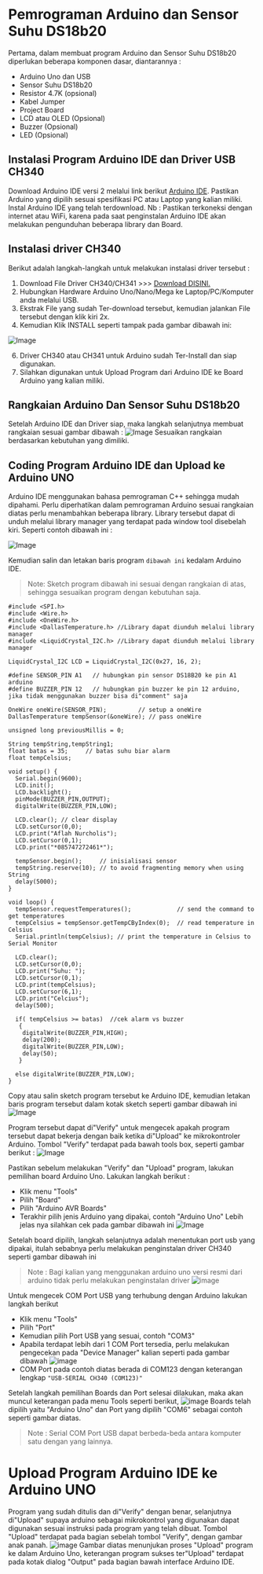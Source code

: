 # Pemrograman Arduino dan Sensor Suhu DS18b20

Pertama, dalam membuat program Arduino dan Sensor Suhu DS18b20 diperlukan beberapa komponen dasar, diantarannya :
- Arduino Uno dan USB
- Sensor Suhu DS18b20
- Resistor 4.7K (opsional)
- Kabel Jumper
- Project Board
- LCD atau OLED (Opsional)
- Buzzer (Opsional)
- LED (Opsional)

## Instalasi Program Arduino IDE dan Driver USB CH340

Download Arduino IDE versi 2 melalui link berikut [Arduino IDE](https://docs.arduino.cc/software/ide-v2/tutorials/getting-started/ide-v2-downloading-and-installing/). Pastikan Arduino yang dipilih sesuai spesifikasi PC atau Laptop yang kalian miliki.
Instal Arduino IDE yang telah terdownload.
Nb : Pastikan terkoneksi dengan internet atau WiFi, karena pada saat penginstalan Arduino IDE akan melakukan pengunduhan beberapa library dan Board.

## Instalasi driver CH340

Berikut adalah langkah-langkah untuk melakukan instalasi driver tersebut :

1. Download File Driver CH340/CH341 >>> [Download DISINI.](https://drive.google.com/file/d/1mjJGaasvh0iiqljNrpCc17mMRMeVlDaC/view)
2. Hubungkan Hardware Arduino Uno/Nano/Mega ke Laptop/PC/Komputer anda melalui USB.
3. Ekstrak File yang sudah Ter-download tersebut, kemudian jalankan File tersebut dengan klik kiri 2x.
4. Kemudian Klik INSTALL seperti tampak pada gambar dibawah ini:

![Image](https://github.com/user-attachments/assets/f8a4260a-19a2-4e56-8d93-006ff4c8717d)

6. Driver CH340 atau CH341 untuk Arduino sudah Ter-Install dan siap digunakan.
7. Silahkan digunakan untuk Upload Program dari Arduino IDE ke Board Arduino yang kalian miliki.

## Rangkaian Arduino Dan Sensor Suhu DS18b20

Setelah Arduino IDE dan Driver siap, maka langkah selanjutnya membuat rangkaian sesuai gambar dibawah :
![Image](https://github.com/user-attachments/assets/856b9f2f-40fc-4108-95c9-c6828490cc5a)
Sesuaikan rangkaian berdasarkan kebutuhan yang dimiliki.

## Coding Program Arduino IDE dan Upload ke Arduino UNO

Arduino IDE menggunakan bahasa pemrograman C++ sehingga mudah dipahami. Perlu diperhatikan dalam pemrograman Arduino sesuai rangkaian diatas perlu menambahkan beberapa library. Library tersebut dapat di unduh melalui library manager yang terdapat pada window tool disebelah kiri. Seperti contoh dibawah ini :

![Image](https://github.com/user-attachments/assets/3f6731e4-b4eb-4263-8fe7-87f7e2f54eeb)

Kemudian salin dan letakan baris program `dibawah ini` kedalam Arduino IDE.
> Note: Sketch program dibawah ini sesuai dengan rangkaian di atas, sehingga sesuaikan program dengan kebutuhan saja.

```
#include <SPI.h>
#include <Wire.h>
#include <OneWire.h>
#include <DallasTemperature.h> //Library dapat diunduh melalui library manager
#include <LiquidCrystal_I2C.h> //Library dapat diunduh melalui library manager

LiquidCrystal_I2C LCD = LiquidCrystal_I2C(0x27, 16, 2); 

#define SENSOR_PIN A1   // hubungkan pin sensor DS18B20 ke pin A1 arduino
#define BUZZER_PIN 12   // hubungkan pin buzzer ke pin 12 arduino, jika tidak menggunakan buzzer bisa di"comment" saja

OneWire oneWire(SENSOR_PIN);         // setup a oneWire 
DallasTemperature tempSensor(&oneWire); // pass oneWire 

unsigned long previousMillis = 0;

String tempString,tempString1;
float batas = 35;     // batas suhu biar alarm
float tempCelsius;

void setup() {
  Serial.begin(9600);
  LCD.init();
  LCD.backlight();
  pinMode(BUZZER_PIN,OUTPUT);
  digitalWrite(BUZZER_PIN,LOW);

  LCD.clear(); // clear display
  LCD.setCursor(0,0);
  LCD.print("Aflah Nurcholis");
  LCD.setCursor(0,1);
  LCD.print("*085747272461*");

  tempSensor.begin();     // inisialisasi sensor
  tempString.reserve(10); // to avoid fragmenting memory when using String
  delay(5000);
}

void loop() {
  tempSensor.requestTemperatures();             // send the command to get temperatures
  tempCelsius = tempSensor.getTempCByIndex(0);  // read temperature in Celsius
  Serial.println(tempCelsius); // print the temperature in Celsius to Serial Monitor

  LCD.clear();
  LCD.setCursor(0,0);
  LCD.print("Suhu: ");
  LCD.setCursor(0,1);
  LCD.print(tempCelsius);
  LCD.setCursor(6,1);
  LCD.print("Celcius");
  delay(500);

  if( tempCelsius >= batas)  //cek alarm vs buzzer
   {
    digitalWrite(BUZZER_PIN,HIGH);
    delay(200);
    digitalWrite(BUZZER_PIN,LOW);
    delay(50);
   }
  
  else digitalWrite(BUZZER_PIN,LOW);
}
```

Copy atau salin sketch program tersebut ke Arduino IDE, kemudian letakan baris program tersebut dalam kotak sketch seperti gambar dibawah ini
![Image](https://github.com/user-attachments/assets/7c6a45b2-c531-462d-ad3a-772a9b3b6cb9)

Program tersebut dapat di"Verify" untuk mengecek apakah program tersebut dapat bekerja dengan baik ketika di"Upload" ke mikrokontroler Arduino.
Tombol "Verify" terdapat pada bawah tools box, seperti gambar berikut :
![Image](https://github.com/user-attachments/assets/4d590023-c602-4c90-a5f0-006d71e98ddc)

Pastikan sebelum melakukan "Verify" dan "Upload" program, lakukan pemilihan board Arduino Uno. Lakukan langkah berikut :
- Klik menu "Tools"
- Pilih "Board"
- Pilih "Arduino AVR Boards"
- Terakhir pilih jenis Arduino yang dipakai, contoh "Arduino Uno"
Lebih jelas nya silahkan cek pada gambar dibawah ini
![Image](https://github.com/user-attachments/assets/5fdee65d-c5b4-4a47-80c9-d0fc6e477c16)

Setelah board dipilih, langkah selanjutnya adalah menentukan port usb yang dipakai, itulah sebabnya perlu melakukan penginstalan driver CH340 seperti gambar dibawah ini 
> Note : Bagi kalian yang menggunakan arduino uno versi resmi dari arduino tidak perlu melakukan penginstalan driver
![image](https://github.com/user-attachments/assets/0f9fbdee-2510-4d68-9afa-18dcf8f77f4a)

Untuk mengecek COM Port USB yang terhubung dengan Arduino lakukan langkah berikut
- Klik menu "Tools"
- Pilih "Port"
- Kemudian pilih Port USB yang sesuai, contoh "COM3"
- Apabila terdapat lebih dari 1 COM Port tersedia, perlu melakukan pengecekan pada "Device Manager" kalian seperti pada gambar dibawah
![image](https://github.com/user-attachments/assets/0a99bc1c-9ad2-4ddc-9df7-4e76ffc2cab8)
- COM Port pada contoh diatas berada di COM123 dengan keterangan lengkap `"USB-SERIAL CH340 (COM123)"`

Setelah langkah pemilihan Boards dan Port selesai dilakukan, maka akan muncul keterangan pada menu Tools seperti berikut,
![image](https://github.com/user-attachments/assets/3bb14459-29f5-4366-a917-e0f052303671)
Boards telah dipilih yaitu "Arduino Uno" dan Port yang dipilih "COM6" sebagai contoh seperti gambar diatas.
> Note : Serial COM Port USB dapat berbeda-beda antara komputer satu dengan yang lainnya.

# Upload Program Arduino IDE ke Arduino UNO #

Program yang sudah ditulis dan di"Verify" dengan benar, selanjutnya di"Upload" supaya arduino sebagai mikrokontrol yang digunakan dapat digunakan sesuai instruksi pada program yang telah dibuat. Tombol "Upload" terdapat pada bagian sebelah tombol "Verify", dengan gambar anak panah.
![image](https://github.com/user-attachments/assets/7feb6ccd-2c59-43f8-b8a3-98a7ca0e070e)
Gambar diatas menunjukan proses "Upload" program ke dalam Arduino Uno, keterangan program sukses ter"Upload" terdapat pada kotak dialog "Output" pada bagian bawah interface Arduino IDE.


